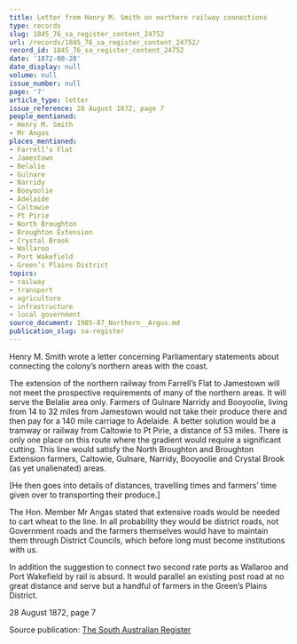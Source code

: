 ```yaml
---
title: Letter from Henry M. Smith on northern railway connections
type: records
slug: 1845_76_sa_register_content_24752
url: /records/1845_76_sa_register_content_24752/
record_id: 1845_76_sa_register_content_24752
date: '1872-08-28'
date_display: null
volume: null
issue_number: null
page: '7'
article_type: letter
issue_reference: 28 August 1872, page 7
people_mentioned:
- Henry M. Smith
- Mr Angas
places_mentioned:
- Farrell’s Flat
- Jamestown
- Belalie
- Gulnare
- Narridy
- Booyoolie
- Adelaide
- Caltowie
- Pt Pirie
- North Broughton
- Broughton Extension
- Crystal Brook
- Wallaroo
- Port Wakefield
- Green’s Plains District
topics:
- railway
- transport
- agriculture
- infrastructure
- local government
source_document: 1985-87_Northern__Argus.md
publication_slug: sa-register
---
```


Henry M. Smith wrote a letter concerning Parliamentary statements about connecting the colony’s northern areas with the coast.

The extension of the northern railway from Farrell’s Flat to Jamestown will not meet the prospective requirements of many of the northern areas.  It will serve the Belalie area only.  Farmers of Gulnare Narridy and Booyoolie, living from 14 to 32 miles from Jamestown would not take their produce there and then pay for a 140 mile carriage to Adelaide.  A better solution would be a tramway or railway from Caltowie to Pt Pirie, a distance of 53 miles.  There is only one place on this route where the gradient would require a significant cutting.  This line would satisfy the North Broughton and Broughton Extension farmers, Caltowie, Gulnare, Narridy, Booyoolie and Crystal Brook (as yet unalienated) areas.

[He then goes into details of distances, travelling times and farmers’ time given over to transporting their produce.]

The Hon. Member Mr Angas stated that extensive roads would be needed to cart wheat to the line.  In all probability they would be district roads, not Government roads and the farmers themselves would have to maintain them through District Councils, which before long must become institutions with us.

In addition the suggestion to connect two second rate ports as Wallaroo and Port Wakefield by rail is absurd.  It would parallel an existing post road at no great distance and serve but a handful of farmers in the Green’s Plains District.

28 August 1872, page 7

Source publication: [The South Australian Register](/publications/sa-register/)
